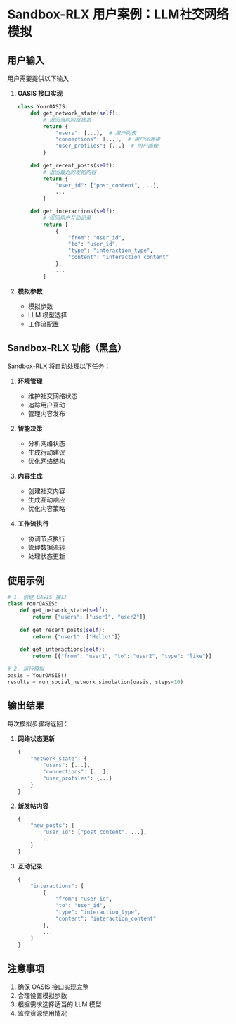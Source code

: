 # Sandbox-RLX 用户案例：LLM社交网络模拟

## 用户输入

用户需要提供以下输入：

1. **OASIS 接口实现**
   ```python
   class YourOASIS:
       def get_network_state(self):
           # 返回当前网络状态
           return {
               "users": [...],  # 用户列表
               "connections": [...],  # 用户间连接
               "user_profiles": {...}  # 用户画像
           }
       
       def get_recent_posts(self):
           # 返回最近的发帖内容
           return {
               "user_id": ["post_content", ...],
               ...
           }
       
       def get_interactions(self):
           # 返回用户互动记录
           return [
               {
                   "from": "user_id",
                   "to": "user_id",
                   "type": "interaction_type",
                   "content": "interaction_content"
               },
               ...
           ]
   ```

2. **模拟参数**
   - 模拟步数
   - LLM 模型选择
   - 工作流配置

## Sandbox-RLX 功能（黑盒）

Sandbox-RLX 将自动处理以下任务：

1. **环境管理**
   - 维护社交网络状态
   - 追踪用户互动
   - 管理内容发布

2. **智能决策**
   - 分析网络状态
   - 生成行动建议
   - 优化网络结构

3. **内容生成**
   - 创建社交内容
   - 生成互动响应
   - 优化内容策略

4. **工作流执行**
   - 协调节点执行
   - 管理数据流转
   - 处理状态更新

## 使用示例

```python
# 1. 创建 OASIS 接口
class YourOASIS:
    def get_network_state(self):
        return {"users": ["user1", "user2"]}
    
    def get_recent_posts(self):
        return {"user1": ["Hello!"]}
    
    def get_interactions(self):
        return [{"from": "user1", "to": "user2", "type": "like"}]

# 2. 运行模拟
oasis = YourOASIS()
results = run_social_network_simulation(oasis, steps=10)
```

## 输出结果

每次模拟步骤将返回：

1. **网络状态更新**
   ```python
   {
       "network_state": {
           "users": [...],
           "connections": [...],
           "user_profiles": {...}
       }
   }
   ```

2. **新发帖内容**
   ```python
   {
       "new_posts": {
           "user_id": ["post_content", ...],
           ...
       }
   }
   ```

3. **互动记录**
   ```python
   {
       "interactions": [
           {
               "from": "user_id",
               "to": "user_id",
               "type": "interaction_type",
               "content": "interaction_content"
           },
           ...
       ]
   }
   ```


## 注意事项

1. 确保 OASIS 接口实现完整
2. 合理设置模拟步数
3. 根据需求选择适当的 LLM 模型
4. 监控资源使用情况 
